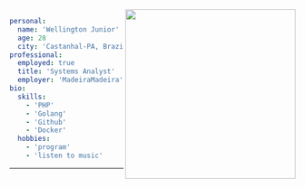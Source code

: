 


<img align="right" width="300" src="https://i2.wp.com/allhtaccess.info/wp-content/uploads/2018/03/programming.gif?fit=1281%2C716&ssl=1" />

```yml
personal:
  name: 'Wellington Junior'
  age: 28
  city: 'Castanhal-PA, Brazil'
professional:
  employed: true
  title: 'Systems Analyst'
  employer: 'MadeiraMadeira'
bio:
  skills:
    - 'PHP'
    - 'Golang'
    - 'Github'
    - 'Docker'
  hobbies:
    - 'program'
    - 'listen to music'
```
---
